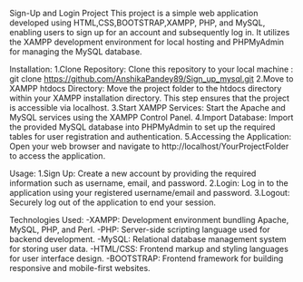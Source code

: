 Sign-Up and Login Project
This project is a simple web application developed using HTML,CSS,BOOTSTRAP,XAMPP, PHP, and MySQL, enabling users to sign up for an account and subsequently log in. It utilizes the XAMPP development environment for local hosting and PHPMyAdmin for managing the MySQL database.

Installation:
1.Clone Repository: Clone this repository to your local machine : git clone https://github.com/AnshikaPandey89/Sign_up_mysql.git
2.Move to XAMPP htdocs Directory: Move the project folder to the htdocs directory within your XAMPP installation directory. This step ensures that the project is accessible via localhost.
3.Start XAMPP Services: Start the Apache and MySQL services using the XAMPP Control Panel.
4.Import Database: Import the provided MySQL database into PHPMyAdmin to set up the required tables for user registration and authentication.
5.Accessing the Application: Open your web browser and navigate to http://localhost/YourProjectFolder to access the application.

Usage:
1.Sign Up: Create a new account by providing the required information such as username, email, and password.
2.Login: Log in to the application using your registered username/email and password.
3.Logout: Securely log out of the application to end your session.

Technologies Used:
-XAMPP: Development environment bundling Apache, MySQL, PHP, and Perl.
-PHP: Server-side scripting language used for backend development.
-MySQL: Relational database management system for storing user data.
-HTML/CSS: Frontend markup and styling languages for user interface design.
-BOOTSTRAP: Frontend framework for building responsive and mobile-first websites.
